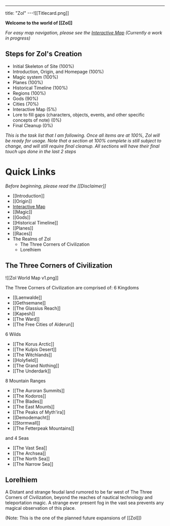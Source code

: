 ---
title: "Zol"
---![[Titlecard.png]] 

**Welcome to the world of [[Zol]]**

*For easy map navigation, please see the [Interactive Map](https://kanka.io/en-US/campaign/177268/maps/52803/explore) (Currently a work in progress)*

## Steps for Zol's Creation
- Initial Skeleton of Site (100%)
- Introduction, Origin, and Homepage (100%)
- Magic system (100%)
- Planes (100%)
- Historical Timeline (100%)
- Regions (100%)
- Gods (90%)
- Cities (70%)
- Interactive Map (5%)
- Lore to fill gaps (characters, objects, events, and other specific concepts of note) (0%)
- Final Cleanup (0%)

*This is the task list that I am following. Once all items are at 100%, Zol will be ready for usage. Note that a section at 100% complete is still subject to change, and will still require final cleanup. All sections will have their final touch ups done in the last 2 steps*


# Quick Links
*Before beginning, please read the [[Disclaimer]]*
- [[Introduction]]
- [[Origin]]
- [Interactive Map](https://kanka.io/en-US/campaign/177268/maps/52803/explore)
- [[Magic]]
- [[Gods]]
- [[Historical Timeline]]
- [[Planes]]
- [[Races]]
- The Realms of Zol
	- The Three Corners of Civilization
	- Lorelhiem

## The Three Corners of Civilization
![[Zol World Map v1.png]]

The Three Corners of Civilization are comprised of:
6 Kingdoms
- [[Laenwalde]]
- [[Gethsemane]]
- [[The Glassius Reach]]
- [[Kapesh]]
- [[The Ward]]
- [[The Free Cities of Alderun]]

6 Wilds
- [[The Korus Arctic]]
- [[The Kulpis Desert]]
- [[The Witchlands]]
- [[Holyfield]]
- [[The Grand Nothing]]
- [[The Underdark]]

8 Mountain Ranges
- [[The Auroran Summits]]
- [[The Kodoros]]
- [[The Blades]]
- [[The East Mounts]]
- [[The Peaks of Myth'ira]]
- [[Demodemacht]]
- [[Stormwall]]
- [[The Fetterpeak Mountains]]

and 4 Seas
- [[The Vast Sea]]
- [[The Archsea]]
- [[The North Sea]]
- [[The Narrow Sea]]


## Lorelhiem
A Distant and strange feudal land rumored to be far west of The Three Corners of Civilization, beyond the reaches of nautical technology and teleportation magic. A strange ever present fog in the vast sea prevents any magical observation of this place.

(Note: This is the one of the planned future expansions of [[Zol]])
